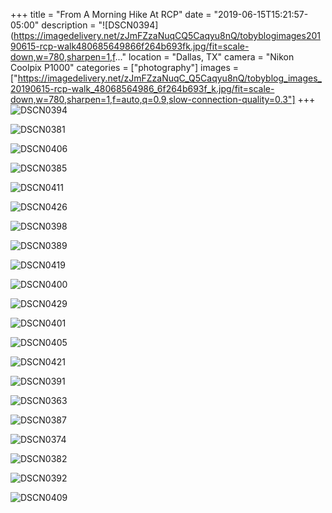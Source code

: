 +++
title = "From A Morning Hike At RCP"
date = "2019-06-15T15:21:57-05:00"
description = "![DSCN0394](https://imagedelivery.net/zJmFZzaNuqCQ5Caqyu8nQ/tobyblogimages20190615-rcp-walk480685649866f264b693fk.jpg/fit=scale-down,w=780,sharpen=1,f..."
location = "Dallas, TX"
camera = "Nikon Coolpix P1000"
categories = ["photography"]
images = ["https://imagedelivery.net/zJmFZzaNuqC_Q5Caqyu8nQ/tobyblog_images_20190615-rcp-walk_48068564986_6f264b693f_k.jpg/fit=scale-down,w=780,sharpen=1,f=auto,q=0.9,slow-connection-quality=0.3"]
+++
![DSCN0394](https://imagedelivery.net/zJmFZzaNuqC_Q5Caqyu8nQ/tobyblog_images_20190615-rcp-walk_48068564986_6f264b693f_k.jpg/fit=scale-down,w=780,sharpen=1,f=auto,q=0.9,slow-connection-quality=0.3)
<!--more-->

![DSCN0381](https://imagedelivery.net/zJmFZzaNuqC_Q5Caqyu8nQ/tobyblog_images_20190615-rcp-walk_48068564331_33b623895c_k.jpg/fit=scale-down,w=780,sharpen=1,f=auto,q=0.9,slow-connection-quality=0.3)

![DSCN0406](https://imagedelivery.net/zJmFZzaNuqC_Q5Caqyu8nQ/tobyblog_images_20190615-rcp-walk_48068660672_e0ecee8ac6_k.jpg/fit=scale-down,w=780,sharpen=1,f=auto,q=0.9,slow-connection-quality=0.3)

![DSCN0385](https://imagedelivery.net/zJmFZzaNuqC_Q5Caqyu8nQ/tobyblog_images_20190615-rcp-walk_48068610218_a34e761d90_k.jpg/fit=scale-down,w=780,sharpen=1,f=auto,q=0.9,slow-connection-quality=0.3)

![DSCN0411](https://imagedelivery.net/zJmFZzaNuqC_Q5Caqyu8nQ/tobyblog_images_20190615-rcp-walk_48068607638_783a6d07d5_k.jpg/fit=scale-down,w=780,sharpen=1,f=auto,q=0.9,slow-connection-quality=0.3)

![DSCN0426](https://imagedelivery.net/zJmFZzaNuqC_Q5Caqyu8nQ/tobyblog_images_20190615-rcp-walk_48068666507_3f4936b792_k.jpg/fit=scale-down,w=780,sharpen=1,f=auto,q=0.9,slow-connection-quality=0.3)

![DSCN0398](https://imagedelivery.net/zJmFZzaNuqC_Q5Caqyu8nQ/tobyblog_images_20190615-rcp-walk_48068605743_db476b6e84_k.jpg/fit=scale-down,w=780,sharpen=1,f=auto,q=0.9,slow-connection-quality=0.3)

![DSCN0389](https://imagedelivery.net/zJmFZzaNuqC_Q5Caqyu8nQ/tobyblog_images_20190615-rcp-walk_48068560356_fb582b2766_k.jpg/fit=scale-down,w=780,sharpen=1,f=auto,q=0.9,slow-connection-quality=0.3)

![DSCN0419](https://imagedelivery.net/zJmFZzaNuqC_Q5Caqyu8nQ/tobyblog_images_20190615-rcp-walk_48068668047_98888a96c6_k.jpg/fit=scale-down,w=780,sharpen=1,f=auto,q=0.9,slow-connection-quality=0.3)

![DSCN0400](https://imagedelivery.net/zJmFZzaNuqC_Q5Caqyu8nQ/tobyblog_images_20190615-rcp-walk_48068658882_6020afc366_k.jpg/fit=scale-down,w=780,sharpen=1,f=auto,q=0.9,slow-connection-quality=0.3)

![DSCN0429](https://imagedelivery.net/zJmFZzaNuqC_Q5Caqyu8nQ/tobyblog_images_20190615-rcp-walk_48068557301_953eb45f35_k.jpg/fit=scale-down,w=780,sharpen=1,f=auto,q=0.9,slow-connection-quality=0.3)

![DSCN0401](https://imagedelivery.net/zJmFZzaNuqC_Q5Caqyu8nQ/tobyblog_images_20190615-rcp-walk_48068660232_87453a78ad_k.jpg/fit=scale-down,w=780,sharpen=1,f=auto,q=0.9,slow-connection-quality=0.3)

![DSCN0405](https://imagedelivery.net/zJmFZzaNuqC_Q5Caqyu8nQ/tobyblog_images_20190615-rcp-walk_48068661717_fee986de75_k.jpg/fit=scale-down,w=780,sharpen=1,f=auto,q=0.9,slow-connection-quality=0.3)

![DSCN0421](https://imagedelivery.net/zJmFZzaNuqC_Q5Caqyu8nQ/tobyblog_images_20190615-rcp-walk_48068663527_951ca0571c_k.jpg/fit=scale-down,w=780,sharpen=1,f=auto,q=0.9,slow-connection-quality=0.3)

![DSCN0391](https://imagedelivery.net/zJmFZzaNuqC_Q5Caqyu8nQ/tobyblog_images_20190615-rcp-walk_48068664357_cef0db4d16_k.jpg/fit=scale-down,w=780,sharpen=1,f=auto,q=0.9,slow-connection-quality=0.3)

![DSCN0363](https://imagedelivery.net/zJmFZzaNuqC_Q5Caqyu8nQ/tobyblog_images_20190615-rcp-walk_48068559781_de3d598b29_k.jpg/fit=scale-down,w=780,sharpen=1,f=auto,q=0.9,slow-connection-quality=0.3)

![DSCN0387](https://imagedelivery.net/zJmFZzaNuqC_Q5Caqyu8nQ/tobyblog_images_20190615-rcp-walk_48068664747_865745828c_k.jpg/fit=scale-down,w=780,sharpen=1,f=auto,q=0.9,slow-connection-quality=0.3)

![DSCN0374](https://imagedelivery.net/zJmFZzaNuqC_Q5Caqyu8nQ/tobyblog_images_20190615-rcp-walk_48068607308_1c77cd2927_k.jpg/fit=scale-down,w=780,sharpen=1,f=auto,q=0.9,slow-connection-quality=0.3)

![DSCN0382](https://imagedelivery.net/zJmFZzaNuqC_Q5Caqyu8nQ/tobyblog_images_20190615-rcp-walk_48068666177_a69f243c78_k.jpg/fit=scale-down,w=780,sharpen=1,f=auto,q=0.9,slow-connection-quality=0.3)

![DSCN0392](https://imagedelivery.net/zJmFZzaNuqC_Q5Caqyu8nQ/tobyblog_images_20190615-rcp-walk_48068611208_86c9eeb5ec_k.jpg/fit=scale-down,w=780,sharpen=1,f=auto,q=0.9,slow-connection-quality=0.3)

![DSCN0409](https://imagedelivery.net/zJmFZzaNuqC_Q5Caqyu8nQ/tobyblog_images_20190615-rcp-walk_48068663812_0637189675_k.jpg/fit=scale-down,w=780,sharpen=1,f=auto,q=0.9,slow-connection-quality=0.3)
